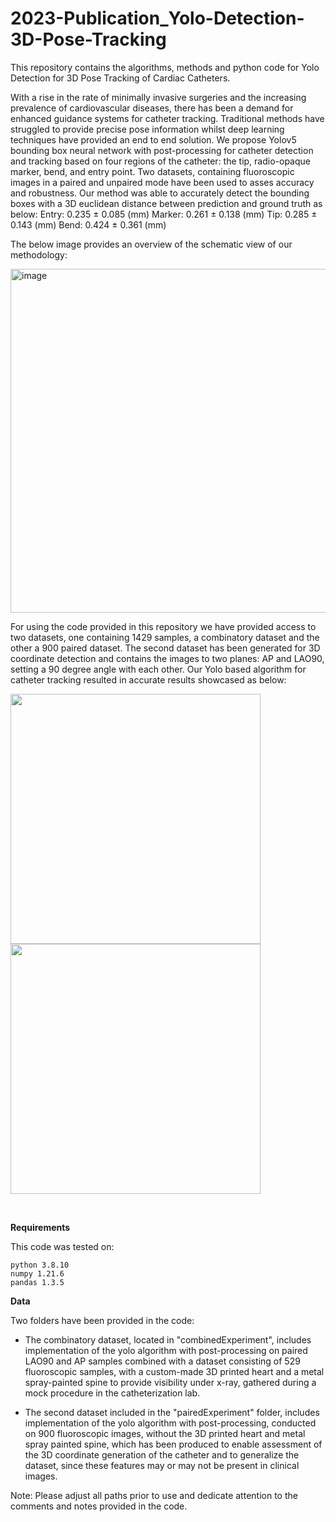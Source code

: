 # 2023-Publication_Yolo-Detection-3D-Pose-Tracking
This repository contains the algorithms, methods and python code for Yolo Detection for 3D Pose Tracking of Cardiac Catheters.

With a rise in the rate of minimally invasive surgeries and the increasing prevalence of cardiovascular diseases, there has been a demand for enhanced guidance systems for catheter tracking. Traditional methods have struggled to provide precise pose information whilst deep learning techniques have provided an end to end solution. We propose Yolov5 bounding box neural network with post-processing for catheter detection and tracking based on four regions of the catheter: the tip, radio-opaque marker, bend, and entry point. 
Two datasets, containing fluoroscopic images in a paired and unpaired mode have been used to asses accuracy and robustness. 
Our method was able to accurately detect the bounding boxes with a 3D euclidean distance between prediction and ground truth as below:
Entry: 0.235 ± 0.085 (mm)
Marker: 0.261 ± 0.138 (mm)
Tip: 0.285 ± 0.143 (mm)
Bend: 0.424 ± 0.361 (mm) 

The below image provides an overview of the schematic view of our methodology:

<img width="550" class="center" alt="image" src="https://github.com/mosadeghlabwcm/2023-Publication_Yolo-Detection-3D-Pose-Tracking-/assets/44305444/f3f992c5-4021-46d6-82b7-6df0589185fb">


For using the code provided in this repository we have provided access to two datasets, one containing 1429 samples, a combinatory dataset and the other a 900 paired dataset. 
The second dataset has been generated for 3D coordinate detection and contains the images to two planes: AP and LAO90, setting a 90 degree angle with each other. Our Yolo based algorithm for catheter tracking resulted in accurate results showcased as below:


<img width="400" src="https://media.giphy.com/media/v1.Y2lkPTc5MGI3NjExdW1oNW9oem1hcjA1ZmtpMmlsOGw2bXV5YXQ4bXU1eGVpcDQyMjIyeSZlcD12MV9pbnRlcm5hbF9naWZfYnlfaWQmY3Q9Zw/g9hcovqIfRbkkfov3w/giphy-downsized-large.gif"> <img width="400" src="https://media.giphy.com/media/v1.Y2lkPTc5MGI3NjExdGIxN25iaTBkNmRsNXY3ZXB3bWdyeHVuZHhkdTdmdnl0cjBqNnEzZiZlcD12MV9pbnRlcm5hbF9naWZfYnlfaWQmY3Q9Zw/dBv74npfenqUo4NyDR/giphy.gif">

<br>

<b> Requirements </b>

This code was tested on:

    python 3.8.10
    numpy 1.21.6
    pandas 1.3.5

<b> Data </b>

Two folders have been provided in the code:

* The combinatory dataset, located in "combinedExperiment", includes implementation of the yolo algorithm with post-processing on paired LAO90 and AP samples combined with a dataset consisting of 529 fluoroscopic samples, with a custom-made         3D printed heart and a metal spray-painted spine to provide visibility under x-ray, gathered during a mock procedure in the catheterization lab. 

* The second dataset included in the "pairedExperiment" folder, includes implementation of the yolo algorithm with post-processing, conducted on 900 fluoroscopic images, without the 3D printed heart and metal spray painted spine, which has been            produced to enable assessment of the 3D coordinate generation of the catheter and to generalize the dataset, since these features may or may not be present in clinical images.

Note: Please adjust all paths prior to use and dedicate attention to the comments and notes provided in the code. 

